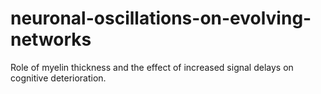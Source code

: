 # neuronal-oscillations-on-evolving-networks
Role of myelin thickness and the effect of increased signal delays on cognitive deterioration.
